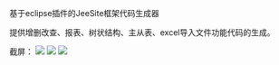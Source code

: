 基于eclipse插件的JeeSite框架代码生成器

提供增删改查、报表、树状结构、主从表、excel导入文件功能代码的生成。

截屏：
<img src="https://raw.github.com/thinkgem/jeesite_autocode/master/screenshot/crud-page-a.jpg">
<img src="https://raw.github.com/thinkgem/jeesite_autocode/master/screenshot/crud-page-b.jpg">
<img src="https://raw.github.com/thinkgem/jeesite_autocode/master/screenshot/crud-page-c.jpg">